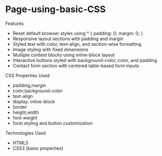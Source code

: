 # Page-using-basic-CSS
 Features

- Reset default browser styles using * { padding: 0; margin: 0; }
- Responsive layout sections with padding and margin
- Styled text with color, text-align, and section-wise formatting
- Image styling with fixed dimensions
- Multiple content blocks using inline-block layout
- Interactive buttons styled with background-color, color, and padding
- Contact form section with centered table-based form inputs

CSS Properties Used

- padding,margin
- color,background-color
- text-align
- display: inline-block
- border
- height,width
- font-weight
- form styling and button customization

Technologies Used

- HTML5
- CSS3 (basic properties)
